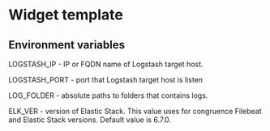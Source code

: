 # Widget template

## Environment variables

LOGSTASH_IP - IP or FQDN name of Logstash target host.

LOGSTASH_PORT - port that Logstash target host is listen

LOG_FOLDER - absolute paths to folders that contains logs.

ELK_VER - version of Elastic Stack. This value uses for congruence Filebeat and Elastic Stack versions. Default value is 6.7.0.

